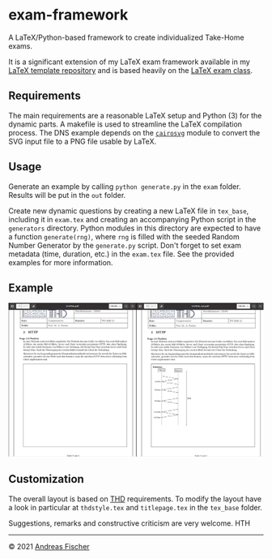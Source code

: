 # exam-framework

A LaTeX/Python-based framework to create individualized Take-Home exams.

It is a significant extension of my LaTeX exam framework available in my
[LaTeX template repository](https://mygit.th-deg.de/afischer/thd-latex-vorlagen) and is based heavily on the [LaTeX exam class](https://www.ctan.org/pkg/exam).

## Requirements

The main requirements are a reasonable LaTeX setup and Python (3) for the
dynamic parts.  A makefile is used to streamline the LaTeX compilation process.
The DNS example depends on the [`cairosvg`](https://cairosvg.org/) module
to convert the SVG input file to a PNG file usable by LaTeX.

## Usage

Generate an example by calling `python generate.py` in the `exam` folder.
Results will be put in the `out` folder.

Create new dynamic questions by creating a new LaTeX file in `tex_base`,
including it in `exam.tex` and creating an accompanying Python script in
the `generators` directory. Python modules in this directory are expected
to have a function `generate(rng)`, where `rng` is filled with the seeded
Random Number Generator by the `generate.py` script. Don't forget to set
exam metadata (time, duration, etc.) in the `exam.tex` file.
See the provided examples for more information.

## Example

![Example of an exam with its solution side-by-side](Example.png "An exam and its solution")

## Customization

The overall layout is based on [THD](https://www.th-deg.de) requirements.
To modify the layout have a look in particular
at `thdstyle.tex` and `titlepage.tex` in the `tex_base` folder.

Suggestions, remarks and constructive criticism are very welcome. HTH

---
© 2021 [Andreas Fischer](mailto:andreas.fischer@th-deg.de)
